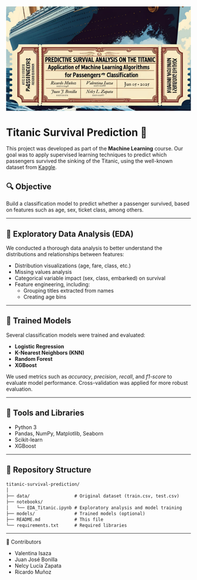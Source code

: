 ![Titanic Ticket](https://github.com/Sharmineroz/Predictive-survival-analysis-for-Titanic-passengers/blob/main/Misc/Titanic.png)
# Titanic Survival Prediction 🚢

This project was developed as part of the **Machine Learning** course. Our goal was to apply supervised learning techniques to predict which passengers survived the sinking of the Titanic, using the well-known dataset from [Kaggle](https://www.kaggle.com/competitions/titanic).

## 🔍 Objective

Build a classification model to predict whether a passenger survived, based on features such as age, sex, ticket class, among others.

---

## 🧪 Exploratory Data Analysis (EDA)

We conducted a thorough data analysis to better understand the distributions and relationships between features:

- Distribution visualizations (age, fare, class, etc.)
- Missing values analysis
- Categorical variable impact (sex, class, embarked) on survival
- Feature engineering, including:
  - Grouping titles extracted from names
  - Creating age bins

---

## 🤖 Trained Models

Several classification models were trained and evaluated:

- **Logistic Regression**
- **K-Nearest Neighbors (KNN)**
- **Random Forest**
- **XGBoost**

We used metrics such as *accuracy*, *precision*, *recall*, and *f1-score* to evaluate model performance. Cross-validation was applied for more robust evaluation.

---

## 🧰 Tools and Libraries

- Python 3
- Pandas, NumPy, Matplotlib, Seaborn
- Scikit-learn
- XGBoost

---

## 📁 Repository Structure
```
titanic-survival-prediction/
│
├── data/                 # Original dataset (train.csv, test.csv)
├── notebooks/
│   └── EDA_Titanic.ipynb # Exploratory analysis and model training
├── models/               # Trained models (optional)
├── README.md             # This file
└── requirements.txt      # Required libraries

```

---
📌 Contributors
- Valentina Isaza
- Juan José Bonilla
- Nelcy Lucía Zapata
- Ricardo Muñoz




